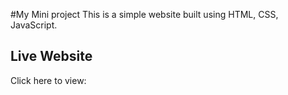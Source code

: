 #My Mini project
This is a simple website built using HTML, CSS, JavaScript.
## Live Website
Click here to view:
